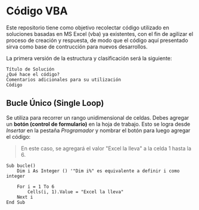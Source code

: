 # Código VBA

Este repositorio tiene como objetivo recolectar código utilizado en soluciones basadas en MS Excel (vba) ya existentes, con el fin de agilizar el proceso de creación y respuesta, de modo que el código aquí presentado sirva como base de contrucción para nuevos desarrollos.

La primera versión de la estructura y clasificación será la siguiente:

    Título de Solución
    ¿Qué hace el código?
    Comentarios adicionales para su utilización
    Código

## Bucle Único (Single Loop)
Se utiliza para recorrer un rango unidimensional de celdas.
Debes agregar un **botón (control de formulario)** en la hoja de trabajo. Esto se logra desde _Insertar_ en la pestaña _Programador_ y nombrar el botón para luego agregar el código:
> En este caso, se agregará el valor "Excel la lleva" a la celda 1 hasta la 6.
```
Sub bucle()
    Dim i As Integer () '"Dim i%" es equivalente a definir i como integer
    
    For i = 1 To 6
        Cells(i, 1).Value = "Excel la lleva"
    Next i
End Sub
```


